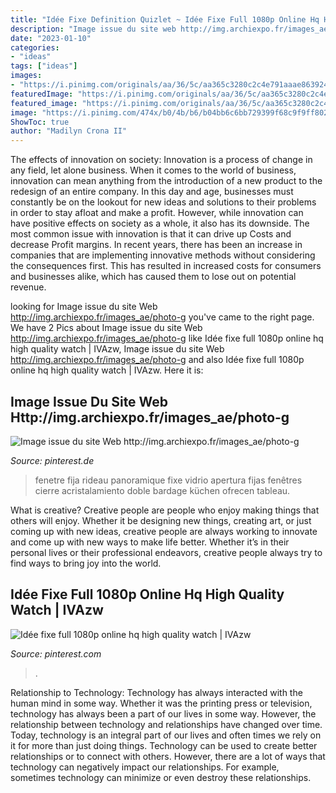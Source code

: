 ```yaml
---
title: "Idée Fixe Definition Quizlet ~ Idée Fixe Full 1080p Online Hq High Quality Watch"
description: "Image issue du site web http://img.archiexpo.fr/images_ae/photo-g"
date: "2023-01-10"
categories:
- "ideas"
tags: ["ideas"]
images:
- "https://i.pinimg.com/originals/aa/36/5c/aa365c3280c2c4e791aaae8639243311.jpg"
featuredImage: "https://i.pinimg.com/originals/aa/36/5c/aa365c3280c2c4e791aaae8639243311.jpg"
featured_image: "https://i.pinimg.com/originals/aa/36/5c/aa365c3280c2c4e791aaae8639243311.jpg"
image: "https://i.pinimg.com/474x/b0/4b/b6/b04bb6c6bb729399f68c9f9ff8027978.jpg"
ShowToc: true
author: "Madilyn Crona II"
---
```



The effects of innovation on society:
Innovation is a process of change in any field, let alone business. When it comes to the world of business, innovation can mean anything from the introduction of a new product to the redesign of an entire company. In this day and age, businesses must constantly be on the lookout for new ideas and solutions to their problems in order to stay afloat and make a profit.
However, while innovation can have positive effects on society as a whole, it also has its downside. The most common issue with innovation is that it can drive up Costs and decrease Profit margins. In recent years, there has been an increase in companies that are implementing innovative methods without considering the consequences first. This has resulted in increased costs for consumers and businesses alike, which has caused them to lose out on potential revenue.

	

		
looking for Image issue du site Web http://img.archiexpo.fr/images_ae/photo-g you've came to the right page. We have 2 Pics about Image issue du site Web http://img.archiexpo.fr/images_ae/photo-g like Idée fixe full 1080p online hq high quality watch | IVAzw, Image issue du site Web http://img.archiexpo.fr/images_ae/photo-g and also Idée fixe full 1080p online hq high quality watch | IVAzw. Here it is:
		
    
## Image Issue Du Site Web Http://img.archiexpo.fr/images_ae/photo-g

<img loading=lazy src="https://i.pinimg.com/originals/aa/36/5c/aa365c3280c2c4e791aaae8639243311.jpg" onerror="this.onerror=null;this.src='https://tse1.mm.bing.net/th?id=OIP.904gpBlHVPAqu62f_asJIQHaE6&amp;pid=15.1';" alt="Image issue du site Web http://img.archiexpo.fr/images_ae/photo-g">

_Source: pinterest.de_

>fenetre fija rideau panoramique fixe vidrio apertura fijas fenêtres cierre acristalamiento doble bardage küchen ofrecen tableau. 

	

What is creative?
Creative people are people who enjoy making things that others will enjoy. Whether it be designing new things, creating art, or just coming up with new ideas, creative people are always working to innovate and come up with new ways to make life better. Whether it’s in their personal lives or their professional endeavors, creative people always try to find ways to bring joy into the world.

    
## Idée Fixe Full 1080p Online Hq High Quality Watch | IVAzw

<img loading=lazy src="https://i.pinimg.com/474x/b0/4b/b6/b04bb6c6bb729399f68c9f9ff8027978.jpg" onerror="this.onerror=null;this.src='https://tse2.mm.bing.net/th?id=OIP.mAkEX0rr5A74N63BOpTN-AAAAA&amp;pid=15.1';" alt="Idée fixe full 1080p online hq high quality watch | IVAzw">

_Source: pinterest.com_

>. 

	

Relationship to Technology:
Technology has always interacted with the human mind in some way. Whether it was the printing press or television, technology has always been a part of our lives in some way. However, the relationship between technology and relationships have changed over time. 
Today, technology is an integral part of our lives and often times we rely on it for more than just doing things. Technology can be used to create better relationships or to connect with others. However, there are a lot of ways that technology can negatively impact our relationships. For example, sometimes technology can minimize or even destroy these relationships.

